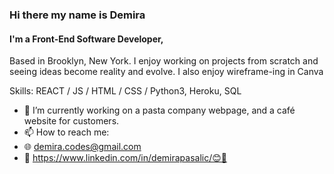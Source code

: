 


### Hi there my name is Demira
#### I'm a Front-End Software Developer,
Based in Brooklyn, New York. 
I enjoy working on projects from scratch and seeing ideas become reality and evolve. 
I also enjoy wireframe-ing in Canva 

Skills: REACT / JS / HTML / CSS / Python3, Heroku, SQL

- 🔭 I’m currently working on a pasta company webpage, and a café website for customers. 
- 📫 How to reach me:
- 🌐 demira.codes@gmail.com 
- 🔎 https://www.linkedin.com/in/demirapasalic/😊📌
  



  




